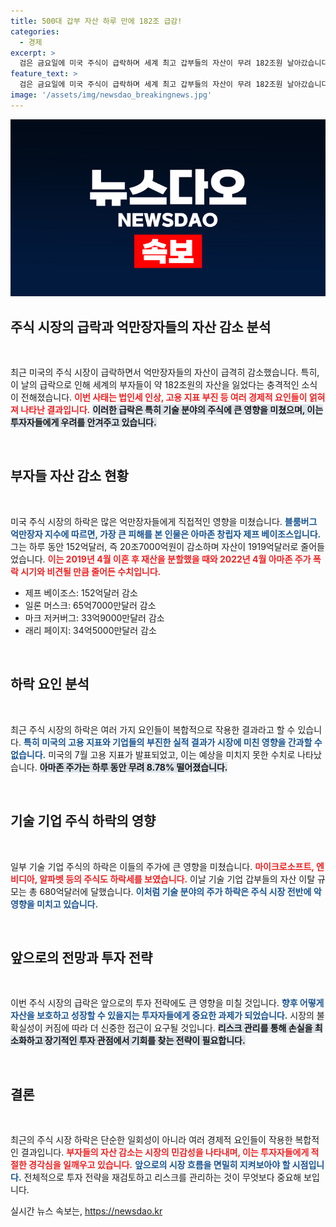 ```yaml
---
title: 500대 갑부 자산 하루 만에 182조 급감!
categories:
  - 경제
excerpt: >
  검은 금요일에 미국 주식이 급락하며 세계 최고 갑부들의 자산이 무려 182조원 날아갔습니다! 제프 베이조스와 일론 머스크 등 수십억 달러가 증발한 충격적인 날의 이면을 파헤쳐봅니다. 클릭하고 자세한 내용을 확인하세요!
feature_text: >
  검은 금요일에 미국 주식이 급락하며 세계 최고 갑부들의 자산이 무려 182조원 날아갔습니다! 제프 베이조스와 일론 머스크 등 수십억 달러가 증발한 충격적인 날의 이면을 파헤쳐봅니다. 클릭하고 자세한 내용을 확인하세요!
image: '/assets/img/newsdao_breakingnews.jpg'
---
```


<p><img src="/assets/img/newsdao_breakingnews.jpg" alt="ranknews 속보" /></p>

<h2 data-ke-size="size26">주식 시장의 급락과 억만장자들의 자산 감소 분석</h2>

<p data-ke-size="size16">&nbsp;</p>

<p>최근 미국의 주식 시장이 급락하면서 억만장자들의 자산이 급격히 감소했습니다. 특히, 이 날의 급락으로 인해 세계의 부자들이 약 182조원의 자산을 잃었다는 충격적인 소식이 전해졌습니다. <b><span style="color: #ee2323;">이번 사태는 법인세 인상, 고용 지표 부진 등 여러 경제적 요인들이 얽혀져 나타난 결과입니다.</span></b> <b><span style="background-color: #21538527;">이러한 급락은 특히 기술 분야의 주식에 큰 영향을 미쳤으며, 이는 투자자들에게 우려를 안겨주고 있습니다.</span></b></p>

<p data-ke-size="size16">&nbsp;</p>

<h2 data-ke-size="size26">부자들 자산 감소 현황</h2>

<p data-ke-size="size16">&nbsp;</p>

<p>미국 주식 시장의 하락은 많은 억만장자들에게 직접적인 영향을 미쳤습니다. <b><span style="color: #1a5490;">블룸버그 억만장자 지수에 따르면, 가장 큰 피해를 본 인물은 아마존 창립자 제프 베이조스입니다.</span></b> 그는 하루 동안 152억달러, 즉 20조7000억원이 감소하며 자산이 1919억달러로 줄어들었습니다. <b><span style="color: #ee2323;">이는 2019년 4월 이혼 후 재산을 분할했을 때와 2022년 4월 아마존 주가 폭락 시기와 비견될 만큼 줄어든 수치입니다.</span></b></p>

<ul>
    <li>제프 베이조스: 152억달러 감소</li>
    <li>일론 머스크: 65억7000만달러 감소</li>
    <li>마크 저커버그: 33억9000만달러 감소</li>
    <li>래리 페이지: 34억5000만달러 감소</li>
</ul>

<p data-ke-size="size16">&nbsp;</p>

<h2 data-ke-size="size26">하락 요인 분석</h2>

<p data-ke-size="size16">&nbsp;</p>

<p>최근 주식 시장의 하락은 여러 가지 요인들이 복합적으로 작용한 결과라고 할 수 있습니다. <b><span style="color: #1a5490;">특히 미국의 고용 지표와 기업들의 부진한 실적 결과가 시장에 미친 영향을 간과할 수 없습니다.</span></b> 미국의 7월 고용 지표가 발표되었고, 이는 예상을 미치지 못한 수치로 나타났습니다. <b><span style="background-color: #21538527;">아마존 주가는 하루 동안 무려 8.78% 떨어졌습니다.</span></b></p>

<p data-ke-size="size16">&nbsp;</p>

<h2 data-ke-size="size26">기술 기업 주식 하락의 영향</h2>

<p data-ke-size="size16">&nbsp;</p>

<p>일부 기술 기업 주식의 하락은 이들의 주가에 큰 영향을 미쳤습니다. <b><span style="color: #ee2323;">마이크로소프트, 엔비디아, 알파벳 등의 주식도 하락세를 보였습니다.</span></b> 이날 기술 기업 갑부들의 자산 이탈 규모는 총 680억달러에 달했습니다. <b><span style="color: #1a5490;">이처럼 기술 분야의 주가 하락은 주식 시장 전반에 악영향을 미치고 있습니다.</span></b></p>

<p data-ke-size="size16">&nbsp;</p>

<h2 data-ke-size="size26">앞으로의 전망과 투자 전략</h2>

<p data-ke-size="size16">&nbsp;</p>

<p>이번 주식 시장의 급락은 앞으로의 투자 전략에도 큰 영향을 미칠 것입니다. <b><span style="color: #1a5490;">향후 어떻게 자산을 보호하고 성장할 수 있을지는 투자자들에게 중요한 과제가 되었습니다.</span></b> 시장의 불확실성이 커짐에 따라 더 신중한 접근이 요구될 것입니다. <b><span style="background-color: #21538527;">리스크 관리를 통해 손실을 최소화하고 장기적인 투자 관점에서 기회를 찾는 전략이 필요합니다.</span></b></p>

<p data-ke-size="size16">&nbsp;</p>

<h2 data-ke-size="size26">결론</h2>

<p data-ke-size="size16">&nbsp;</p>

<p>최근의 주식 시장 하락은 단순한 일회성이 아니라 여러 경제적 요인들이 작용한 복합적인 결과입니다. <b><span style="color: #ee2323;">부자들의 자산 감소는 시장의 민감성을 나타내며, 이는 투자자들에게 적절한 경각심을 일깨우고 있습니다.</span></b> <b><span style="color: #1a5490;">앞으로의 시장 흐름을 면밀히 지켜보아야 할 시점입니다.</span></b> 전체적으로 투자 전략을 재검토하고 리스크를 관리하는 것이 무엇보다 중요해 보입니다.</p>
실시간 뉴스 속보는, <a href="https://newsdao.kr" rel="dofollow">https://newsdao.kr</a>


